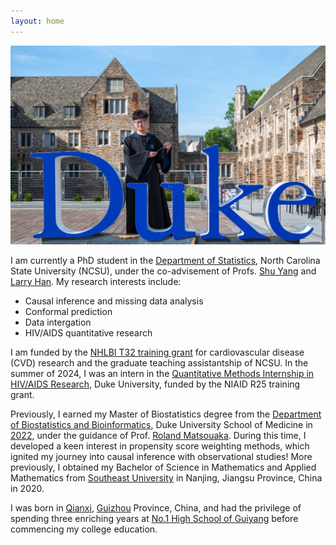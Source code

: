 ```yaml
---
layout: home
---
```


<p>
<img src="/assets/img/profile-pic.jpg"/>
</p>

<p>

I am currently a PhD student in the <a href="https://statistics.sciences.ncsu.edu/" target="_blank">Department of Statistics</a>, North Carolina State University (NCSU), under the co-advisement of Profs. <a href="https://statistics.sciences.ncsu.edu/people/syang24/" target="_blank">Shu Yang</a> and <a href="https://bouve.northeastern.edu/directory/larry-han/" target="_blank">Larry Han</a>. My research interests include:

* Causal inference and missing data analysis
* Conformal prediction
* Data intergation
* HIV/AIDS quantitative research
</p>	
   
<p> 
I am funded by the <a href="https://statistics.sciences.ncsu.edu/graduate/support/nhlbi/" target="_blank">NHLBI T32 training grant</a> for cardiovascular disease (CVD) research and the graduate teaching assistantship of NCSU. 
In the summer of 2024, I was an intern in the <a href="https://cfar.duke.edu/cores/quantitative-sciences-core/interns-2024" target="_blank">Quantitative Methods Internship in HIV/AIDS Research</a>, Duke University, funded by the NIAID R25 training grant. 
</p>	
   
<p> 
Previously, I earned my Master of Biostatistics degree from the <a href="https://biostat.duke.edu/" target="_blank">Department of Biostatistics and Bioinformatics</a>, Duke University School of Medicine in <a href="https://biostat.duke.edu/news/master-biostatistics-class-2022-celebrate-commencement" target="_blank">2022</a>, under the guidance of Prof. <a href="https://scholars.duke.edu/person/roland.matsouaka" target="_blank">Roland Matsouaka</a>. During this time, I developed a keen interest in propensity score weighting methods, which ignited my journey into causal inference with observational studies! More previously, I obtained my Bachelor of Science in Mathematics and Applied Mathematics from <a href="https://www.seu.edu.cn/" target="_blank">Southeast University</a> in Nanjing, Jiangsu Province, China in 2020.
</p>	
   
<p> 
I was born in <a href="https://en.wikipedia.org/wiki/Qianxi,_Guizhou" target="_blank">Qianxi</a>, <a href="http://www.eguizhou.gov.cn/" target="_blank">Guizhou</a> Province, China, and had the privilege of spending three enriching years at <a href="https://www.linkedin.com/school/no-1-high-school-of-guiyang/about/" target="_blank">No.1 High School of Guiyang</a> before commencing my college education.
</p>
